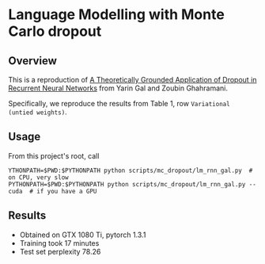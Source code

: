 # Language Modelling with Monte Carlo dropout

## Overview

This is a reproduction of [A Theoretically Grounded Application of Dropout in Recurrent Neural Networks](https://arxiv.org/abs/1512.05287) from Yarin Gal and Zoubin Ghahramani.

Specifically, we reproduce the results from Table 1, row `Variational (untied weights)`.

## Usage

From this project's root, call

    YTHONPATH=$PWD:$PYTHONPATH python scripts/mc_dropout/lm_rnn_gal.py  # on CPU, very slow
    PYTHONPATH=$PWD:$PYTHONPATH python scripts/mc_dropout/lm_rnn_gal.py --cuda  # if you have a GPU


## Results

- Obtained on GTX 1080 Ti, pytorch 1.3.1
- Training took 17 minutes
- Test set perplexity 78.26

